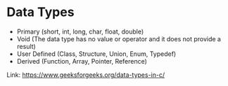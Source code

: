# Data Types

- Primary (short, int, long, char, float, double)
- Void (The data type has no value or operator and it does not provide a result)
- User Defined (Class, Structure, Union, Enum, Typedef)
- Derived (Function, Array, Pointer, Reference)

Link: https://www.geeksforgeeks.org/data-types-in-c/

